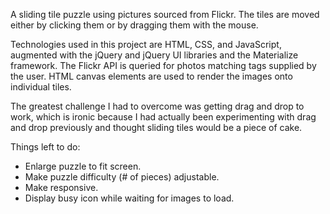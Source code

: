 A sliding tile puzzle using pictures sourced from Flickr. The tiles are moved either by clicking them or by dragging them with the mouse.

Technologies used in this project are HTML, CSS, and JavaScript, augmented with the jQuery and jQuery UI libraries and the Materialize framework. The Flickr API is queried for photos matching tags supplied by the user. HTML canvas elements are used to render the images onto individual tiles.

The greatest challenge I had to overcome was getting drag and drop to work, which is ironic because I had actually been experimenting with drag and drop previously and thought sliding tiles would be a piece of cake.

Things left to do:
* Enlarge puzzle to fit screen.
* Make puzzle difficulty (# of pieces) adjustable.
* Make responsive.
* Display busy icon while waiting for images to load.
